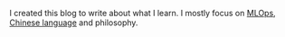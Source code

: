 I created this blog to write about what I learn. I mostly focus on [MLOps](mlops/mlops.md), [Chinese language](chinese/chinese.md) and philosophy.


